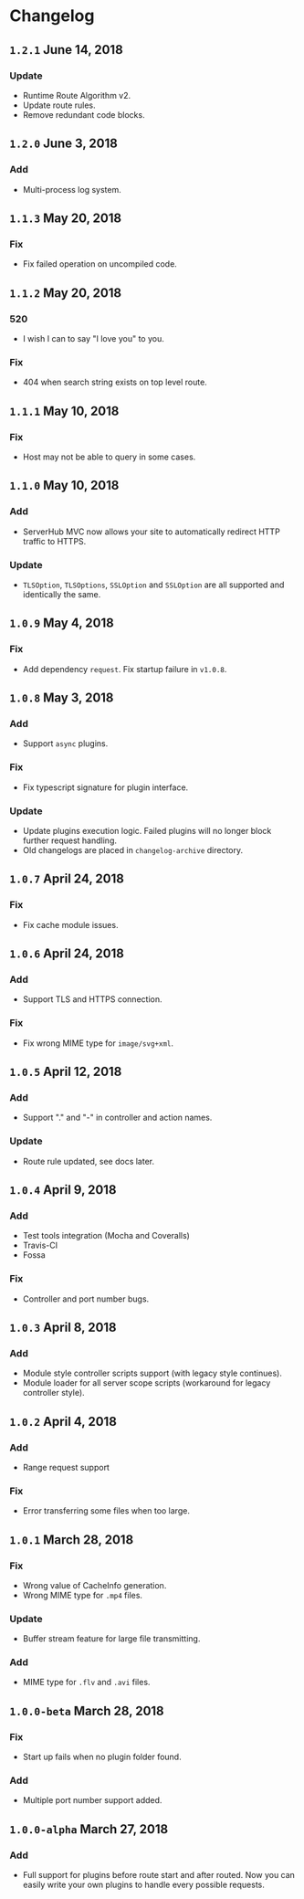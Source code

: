 # Changelog

## `1.2.1` June 14, 2018

### Update

- Runtime Route Algorithm v2.
- Update route rules.
- Remove redundant code blocks.

## `1.2.0` June 3, 2018

### Add

- Multi-process log system.

## `1.1.3` May 20, 2018

### Fix

- Fix failed operation on uncompiled code.

## `1.1.2` May 20, 2018

### 520

- I wish I can to say "I love you" to you.

### Fix

- 404 when search string exists on top level route.

## `1.1.1` May 10, 2018

### Fix

- Host may not be able to query in some cases.

## `1.1.0` May 10, 2018

### Add

- ServerHub MVC now allows your site to automatically redirect HTTP traffic to HTTPS.

### Update

- `TLSOption`, `TLSOptions`, `SSLOption` and `SSLOption` are all supported and identically the same.

## `1.0.9` May 4, 2018

### Fix

- Add dependency `request`. Fix startup failure in `v1.0.8`.

## `1.0.8` May 3, 2018

### Add

- Support `async` plugins.

### Fix

- Fix typescript signature for plugin interface.

### Update

- Update plugins execution logic. Failed plugins will no longer block further request handling.
- Old changelogs are placed in `changelog-archive` directory.

## `1.0.7` April 24, 2018

### Fix

- Fix cache module issues.

## `1.0.6` April 24, 2018

### Add

- Support TLS and HTTPS connection.

### Fix

- Fix wrong MIME type for `image/svg+xml`.

## `1.0.5` April 12, 2018

### Add

- Support "." and "-" in controller and action names.

### Update

- Route rule updated, see docs later.

## `1.0.4` April 9, 2018

### Add

- Test tools integration (Mocha and Coveralls)
- Travis-CI
- Fossa

### Fix

- Controller and port number bugs.

## `1.0.3` April 8, 2018

### Add

- Module style controller scripts support (with legacy style continues).
- Module loader for all server scope scripts (workaround for legacy controller style).

## `1.0.2` April 4, 2018

### Add

- Range request support

### Fix

- Error transferring some files when too large.

## `1.0.1` March 28, 2018

### Fix

- Wrong value of CacheInfo generation.
- Wrong MIME type for `.mp4` files.

### Update

- Buffer stream feature for large file transmitting.

### Add

- MIME type for `.flv` and `.avi` files.

## `1.0.0-beta` March 28, 2018

### Fix

- Start up fails when no plugin folder found.

### Add

- Multiple port number support added.


## `1.0.0-alpha` March 27, 2018

### Add

- Full support for plugins before route start and after routed. Now you can easily write your own plugins to handle every possible requests.